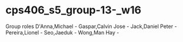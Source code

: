 # cps406_s5_group-13-_w16

Group roles
D'Anna,Michael        - 
Gaspar,Calvin Jose    - 
Jack,Daniel Peter     - 
Pereira,Lionel        - 
Seo,Jaeduk            - 
Wong,Man Hay          - 
